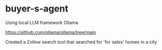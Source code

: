 # buyer-s-agent
Using local LLM framework Ollama

https://github.com/ollama/ollama/tree/main

Created a Zollow search tool that searched for 'for sales' homes in a  city
